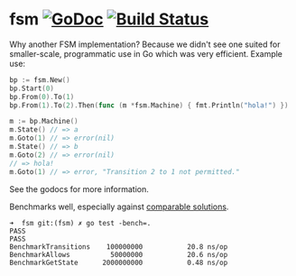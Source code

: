 # fsm [![GoDoc](https://godoc.org/github.com/mixer/fsm?status.svg)](https://godoc.org/github.com/mixer/fsm) [![Build Status](https://travis-ci.org/mixer/fsm.svg)](https://travis-ci.org/mixer/fsm)


Why another FSM implementation? Because we didn't see one suited for smaller-scale, programmatic use in Go which was very efficient. Example use:

```go
bp := fsm.New()
bp.Start(0)
bp.From(0).To(1)
bp.From(1).To(2).Then(func (m *fsm.Machine) { fmt.Println("hola!") })

m := bp.Machine()
m.State() // => a
m.Goto(1) // => error(nil)
m.State() // => b
m.Goto(2) // => error(nil)
// => hola!
m.Goto(1) // => error, "Transition 2 to 1 not permitted."
```

See the godocs for more information.

Benchmarks well, especially against [comparable solutions](https://github.com/ryanfaerman/fsm#benchmarks).

```
➜  fsm git:(fsm) ✗ go test -bench=.
PASS
PASS
BenchmarkTransitions    100000000           20.8 ns/op
BenchmarkAllows          50000000           20.6 ns/op
BenchmarkGetState      2000000000           0.48 ns/op
```
